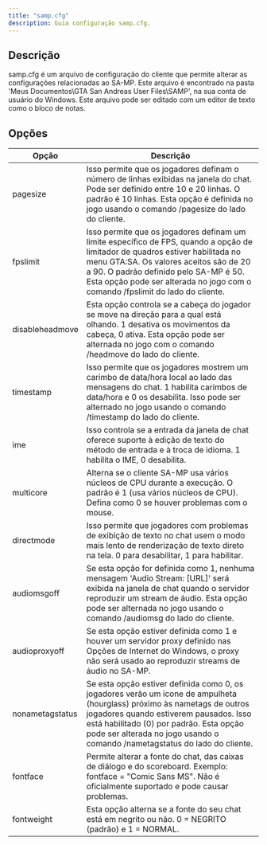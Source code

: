 ```yaml
---
title: "samp.cfg"
description: Guia configuração samp.cfg.
---
```


## Descrição
samp.cfg é um arquivo de configuração do cliente que permite alterar as configurações relacionadas ao SA-MP. Este arquivo é encontrado na pasta 'Meus Documentos\GTA San Andreas User Files\SAMP', na sua conta de usuário do Windows. Este arquivo pode ser editado com um editor de texto como o bloco de notas.

## Opções
| Opção | Descrição |
|-------|-----------|
| pagesize | Isso permite que os jogadores definam o número de linhas exibidas na janela do chat. Pode ser definido entre 10 e 20 linhas. O padrão é 10 linhas. Esta opção é definida no jogo usando o comando /pagesize do lado do cliente. |
| fpslimit | Isso permite que os jogadores definam um limite específico de FPS, quando a opção de limitador de quadros estiver habilitada no menu GTA:SA. Os valores aceitos são de 20 a 90. O padrão definido pelo SA-MP é 50. Esta opção pode ser alterada no jogo com o comando /fpslimit do lado do cliente. |
| disableheadmove | Esta opção controla se a cabeça do jogador se move na direção para a qual está olhando. 1 desativa os movimentos da cabeça, 0 ativa. Esta opção pode ser alternada no jogo com o comando /headmove do lado do cliente. |
| timestamp | Isso permite que os jogadores mostrem um carimbo de data/hora local ao lado das mensagens do chat. 1 habilita carimbos de data/hora e 0 os desabilita. Isso pode ser alternado no jogo usando o comando /timestamp do lado do cliente. |
| ime | Isso controla se a entrada da janela de chat oferece suporte à edição de texto do método de entrada e à troca de idioma. 1 habilita o IME, 0 desabilita. |
| multicore | Alterna se o cliente SA-MP usa vários núcleos de CPU durante a execução. O padrão é 1 (usa vários núcleos de CPU). Defina como 0 se houver problemas com o mouse. |
| directmode | Isso permite que jogadores com problemas de exibição de texto no chat usem o modo mais lento de renderização de texto direto na tela. 0 para desabilitar, 1 para habilitar. |
| audiomsgoff | Se esta opção for definida como 1, nenhuma mensagem 'Audio Stream: [URL]' será exibida na janela de chat quando o servidor reproduzir um stream de áudio. Esta opção pode ser alternada no jogo usando o comando /audiomsg do lado do cliente. |
| audioproxyoff | Se esta opção estiver definida como 1 e houver um servidor proxy definido nas Opções de Internet do Windows, o proxy não será usado ao reproduzir streams de áudio no SA-MP. |
| nonametagstatus | Se esta opção estiver definida como 0, os jogadores verão um ícone de ampulheta (hourglass) próximo às nametags de outros jogadores quando estiverem pausados. Isso está habilitado (0) por padrão. Esta opção pode ser alterada no jogo usando o comando /nametagstatus do lado do cliente. |
| fontface | Permite alterar a fonte do chat, das caixas de diálogo e do scoreboard. Exemplo: fontface = "Comic Sans MS". Não é oficialmente suportado e pode causar problemas. |
| fontweight | Esta opção alterna se a fonte do seu chat está em negrito ou não. 0 = NEGRITO (padrão) e 1 = NORMAL. |